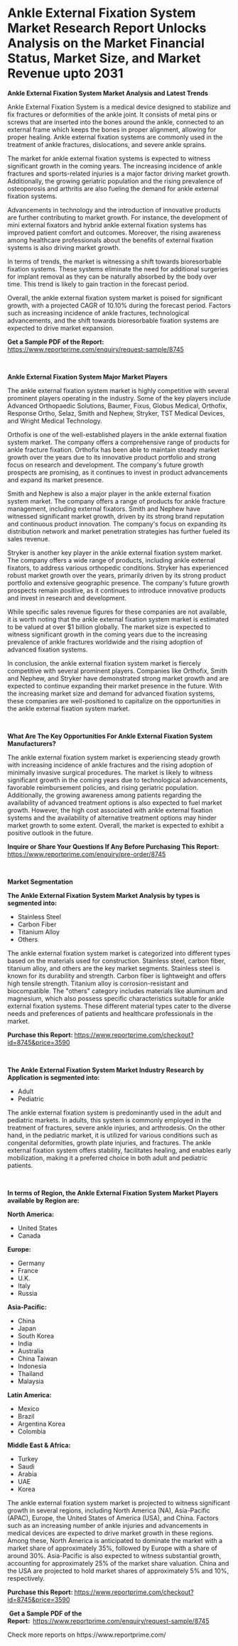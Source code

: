 <p><h1>Ankle External Fixation System Market Research Report Unlocks Analysis on the Market Financial Status, Market Size, and Market Revenue upto 2031</h1></p><p><strong>Ankle External Fixation System Market Analysis and Latest Trends</strong></p>
<p><p>Ankle External Fixation System is a medical device designed to stabilize and fix fractures or deformities of the ankle joint. It consists of metal pins or screws that are inserted into the bones around the ankle, connected to an external frame which keeps the bones in proper alignment, allowing for proper healing. Ankle external fixation systems are commonly used in the treatment of ankle fractures, dislocations, and severe ankle sprains.</p><p>The market for ankle external fixation systems is expected to witness significant growth in the coming years. The increasing incidence of ankle fractures and sports-related injuries is a major factor driving market growth. Additionally, the growing geriatric population and the rising prevalence of osteoporosis and arthritis are also fueling the demand for ankle external fixation systems.</p><p>Advancements in technology and the introduction of innovative products are further contributing to market growth. For instance, the development of mini external fixators and hybrid ankle external fixation systems has improved patient comfort and outcomes. Moreover, the rising awareness among healthcare professionals about the benefits of external fixation systems is also driving market growth.</p><p>In terms of trends, the market is witnessing a shift towards bioresorbable fixation systems. These systems eliminate the need for additional surgeries for implant removal as they can be naturally absorbed by the body over time. This trend is likely to gain traction in the forecast period.</p><p>Overall, the ankle external fixation system market is poised for significant growth, with a projected CAGR of 10.10% during the forecast period. Factors such as increasing incidence of ankle fractures, technological advancements, and the shift towards bioresorbable fixation systems are expected to drive market expansion.</p></p>
<p><strong>Get a Sample PDF of the Report:&nbsp;</strong> <a href="https://www.reportprime.com/enquiry/request-sample/8745">https://www.reportprime.com/enquiry/request-sample/8745</a></p>
<p>&nbsp;</p>
<p><strong>Ankle External Fixation System Major Market Players</strong></p>
<p><p>The ankle external fixation system market is highly competitive with several prominent players operating in the industry. Some of the key players include Advanced Orthopaedic Solutions, Baumer, Fixus, Globus Medical, Orthofix, Response Ortho, Selaz, Smith and Nephew, Stryker, TST Medical Devices, and Wright Medical Technology.</p><p>Orthofix is one of the well-established players in the ankle external fixation system market. The company offers a comprehensive range of products for ankle fracture fixation. Orthofix has been able to maintain steady market growth over the years due to its innovative product portfolio and strong focus on research and development. The company's future growth prospects are promising, as it continues to invest in product advancements and expand its market presence.</p><p>Smith and Nephew is also a major player in the ankle external fixation system market. The company offers a range of products for ankle fracture management, including external fixators. Smith and Nephew have witnessed significant market growth, driven by its strong brand reputation and continuous product innovation. The company's focus on expanding its distribution network and market penetration strategies has further fueled its sales revenue.</p><p>Stryker is another key player in the ankle external fixation system market. The company offers a wide range of products, including ankle external fixators, to address various orthopedic conditions. Stryker has experienced robust market growth over the years, primarily driven by its strong product portfolio and extensive geographic presence. The company's future growth prospects remain positive, as it continues to introduce innovative products and invest in research and development.</p><p>While specific sales revenue figures for these companies are not available, it is worth noting that the ankle external fixation system market is estimated to be valued at over $1 billion globally. The market size is expected to witness significant growth in the coming years due to the increasing prevalence of ankle fractures worldwide and the rising adoption of advanced fixation systems.</p><p>In conclusion, the ankle external fixation system market is fiercely competitive with several prominent players. Companies like Orthofix, Smith and Nephew, and Stryker have demonstrated strong market growth and are expected to continue expanding their market presence in the future. With the increasing market size and demand for advanced fixation systems, these companies are well-positioned to capitalize on the opportunities in the ankle external fixation system market.</p></p>
<p>&nbsp;</p>
<p><strong>What Are The Key Opportunities For Ankle External Fixation System Manufacturers?</strong></p>
<p><p>The ankle external fixation system market is experiencing steady growth with increasing incidence of ankle fractures and the rising adoption of minimally invasive surgical procedures. The market is likely to witness significant growth in the coming years due to technological advancements, favorable reimbursement policies, and rising geriatric population. Additionally, the growing awareness among patients regarding the availability of advanced treatment options is also expected to fuel market growth. However, the high cost associated with ankle external fixation systems and the availability of alternative treatment options may hinder market growth to some extent. Overall, the market is expected to exhibit a positive outlook in the future.</p></p>
<p><strong>Inquire or Share Your Questions If Any Before Purchasing This Report:</strong> <a href="https://www.reportprime.com/enquiry/pre-order/8745">https://www.reportprime.com/enquiry/pre-order/8745</a></p>
<p>&nbsp;</p>
<p><strong>Market Segmentation</strong></p>
<p><strong>The Ankle External Fixation System Market Analysis by types is segmented into:</strong></p>
<p><ul><li>Stainless Steel</li><li>Carbon Fiber</li><li>Titanium Alloy</li><li>Others</li></ul></p>
<p><p>The ankle external fixation system market is categorized into different types based on the materials used for construction. Stainless steel, carbon fiber, titanium alloy, and others are the key market segments. Stainless steel is known for its durability and strength. Carbon fiber is lightweight and offers high tensile strength. Titanium alloy is corrosion-resistant and biocompatible. The "others" category includes materials like aluminum and magnesium, which also possess specific characteristics suitable for ankle external fixation systems. These different material types cater to the diverse needs and preferences of patients and healthcare professionals in the market.</p></p>
<p><strong>Purchase this Report:&nbsp;</strong><a href="https://www.reportprime.com/checkout?id=8745&price=3590">https://www.reportprime.com/checkout?id=8745&price=3590</a></p>
<p>&nbsp;</p>
<p><strong>The Ankle External Fixation System Market Industry Research by Application is segmented into:</strong></p>
<p><ul><li>Adult</li><li>Pediatric</li></ul></p>
<p><p>The ankle external fixation system is predominantly used in the adult and pediatric markets. In adults, this system is commonly employed in the treatment of fractures, severe ankle injuries, and arthrodesis. On the other hand, in the pediatric market, it is utilized for various conditions such as congenital deformities, growth plate injuries, and fractures. The ankle external fixation system offers stability, facilitates healing, and enables early mobilization, making it a preferred choice in both adult and pediatric patients.</p></p>
<p>&nbsp;</p>
<p><strong>In terms of Region, the Ankle External Fixation System Market Players available by Region are:</strong></p>
<p>
    <p> <strong> North America: </strong>
        <ul>
            <li>United States</li>
            <li>Canada</li>
        </ul>
        </p> 
    <p> <strong> Europe: </strong>
        <ul>
            <li>Germany</li>
            <li>France</li>
            <li>U.K.</li>
            <li>Italy</li>
            <li>Russia</li>
        </ul>
        </p> 
    <p> <strong> Asia-Pacific: </strong>
        <ul>
            <li>China</li>
            <li>Japan</li>
            <li>South Korea</li>
            <li>India</li>
            <li>Australia</li>
            <li>China Taiwan</li>
            <li>Indonesia</li>
            <li>Thailand</li>
            <li>Malaysia</li>
        </ul>
        </p> 
    <p> <strong> Latin America: </strong>
        <ul>
            <li>Mexico</li>
            <li>Brazil</li>
            <li>Argentina Korea</li>
            <li>Colombia</li>
        </ul>
        </p> 
    <p> <strong> Middle East & Africa: </strong>
        <ul>
            <li>Turkey</li>
            <li>Saudi</li>
            <li>Arabia</li>
            <li>UAE</li>
            <li>Korea</li>
        </ul>
    </p>
    </p>
<p><p>The ankle external fixation system market is projected to witness significant growth in several regions, including North America (NA), Asia-Pacific (APAC), Europe, the United States of America (USA), and China. Factors such as an increasing number of ankle injuries and advancements in medical devices are expected to drive market growth in these regions. Among these, North America is anticipated to dominate the market with a market share of approximately 35%, followed by Europe with a share of around 30%. Asia-Pacific is also expected to witness substantial growth, accounting for approximately 25% of the market share valuation. China and the USA are projected to hold market shares of approximately 5% and 10%, respectively.</p></p>
<p><strong>Purchase this Report: </strong><a href="https://www.reportprime.com/checkout?id=8745&price=3590">https://www.reportprime.com/checkout?id=8745&price=3590</a></p>
<p>&nbsp;<strong>Get a Sample PDF of the Report:&nbsp;&nbsp;</strong><a href="https://www.reportprime.com/enquiry/request-sample/8745">https://www.reportprime.com/enquiry/request-sample/8745</a></p>
<p><strong></strong></p>
<p>Check more reports on https://www.reportprime.com/</p>